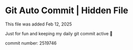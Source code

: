 # Git Auto Commit | Hidden File

This file was added Feb 12, 2025

Just for fun and keeping my daily git commit active 🤪

commit number: 2519746
